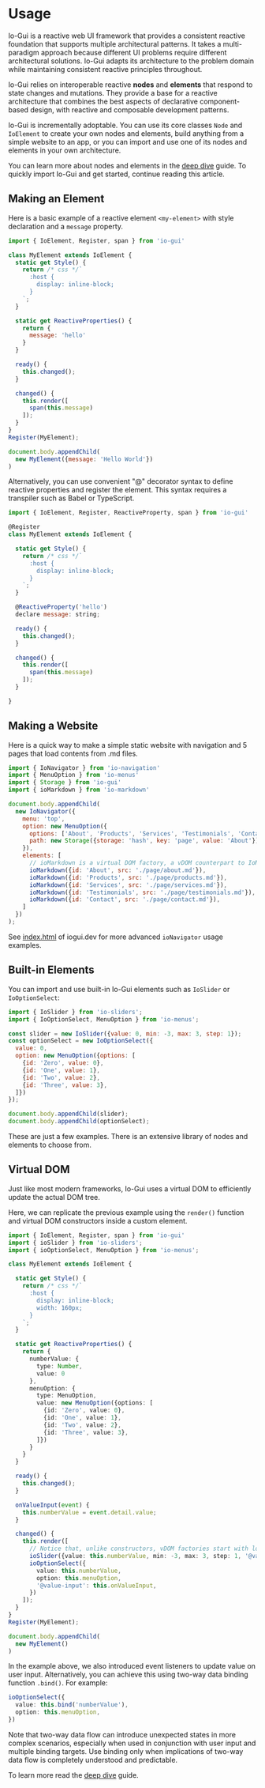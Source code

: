 # Usage

Io-Gui is a reactive web UI framework that provides a consistent reactive foundation that supports multiple architectural patterns. It takes a multi-paradigm approach because different UI problems require different architectural solutions. Io-Gui adapts its architecture to the problem domain while maintaining consistent reactive principles throughout.

Io-Gui relies on interoperable reactive **nodes** and **elements** that respond to state changes and mutations. They provide a base for a reactive architecture that combines the best aspects of declarative component-based design, with reactive and composable development patterns.

Io-Gui is incrementally adoptable. You can use its core classes `Node` and `IoElement` to create your own nodes and elements, build anything from a simple website to an app, or you can import and use one of its nodes and elements in your own architecture.

You can learn more about nodes and elements in the [deep dive] guide. To quickly import Io-Gui and get started, continue reading this article.

## Making an Element

Here is a basic example of a reactive element `<my-element>` with style declaration and a `message` property.

```javascript
import { IoElement, Register, span } from 'io-gui'

class MyElement extends IoElement {
  static get Style() {
    return /* css */`
      :host {
        display: inline-block;
      }
    `;
  }

  static get ReactiveProperties() {
    return {
      message: 'hello'
    }
  }

  ready() {
    this.changed();
  }

  changed() {
    this.render([
      span(this.message)
    ]);
  }
}
Register(MyElement);

document.body.appendChild(
  new MyElement({message: 'Hello World'})
)
```

Alternatively, you can use convenient "@" decorator syntax to define reactive properties and register the element. This syntax requires a transpiler such as Babel or TypeScript.

```javascript
import { IoElement, Register, ReactiveProperty, span } from 'io-gui'

@Register
class MyElement extends IoElement {

  static get Style() {
    return /* css */`
      :host {
        display: inline-block;
      }
    `;
  }

  @ReactiveProperty('hello')
  declare message: string;

  ready() {
    this.changed();
  }

  changed() {
    this.render([
      span(this.message)
    ]);
  }

}
```

## Making a Website

Here is a quick way to make a simple static website with navigation and 5 pages that load contents from .md files. 

```javascript
import { IoNavigator } from 'io-navigation'
import { MenuOption } from 'io-menus'
import { Storage } from 'io-gui'
import { ioMarkdown } from 'io-markdown'

document.body.appendChild(
  new IoNavigator({
    menu: 'top',
    option: new MenuOption({
      options: ['About', 'Products', 'Services', 'Testimonials', 'Contact'],
      path: new Storage({storage: 'hash', key: 'page', value: 'About'})
    }),
    elements: [
      // ioMarkdown is a virtual DOM factory, a vDOM counterpart to IoMarkdown constructor
      ioMarkdown({id: 'About', src: './page/about.md'}),
      ioMarkdown({id: 'Products', src: './page/products.md'}),
      ioMarkdown({id: 'Services', src: './page/services.md'}),
      ioMarkdown({id: 'Testimonials', src: './page/testimonials.md'}),
      ioMarkdown({id: 'Contact', src: './page/contact.md'}),
    ]
  })
);
```

See [index.html] of iogui.dev for more advanced `ioNavigator` usage examples.

## Built-in Elements

You can import and use built-in Io-Gui elements such as `IoSlider` or `IoOptionSelect`:

```javascript
import { IoSlider } from 'io-sliders';
import { IoOptionSelect, MenuOption } from 'io-menus';

const slider = new IoSlider({value: 0, min: -3, max: 3, step: 1});
const optionSelect = new IoOptionSelect({
  value: 0,
  option: new MenuOption({options: [
    {id: 'Zero', value: 0},
    {id: 'One', value: 1},
    {id: 'Two', value: 2},
    {id: 'Three', value: 3},
  ]})
});

document.body.appendChild(slider);
document.body.appendChild(optionSelect);
```

These are just a few examples. There is an extensive library of nodes and elements to choose from.

## Virtual DOM

Just like most modern frameworks, Io-Gui uses a virtual DOM to efficiently update the actual DOM tree.

Here, we can replicate the previous example using the `render()` function and virtual DOM constructors inside a custom element.

```typescript
import { IoElement, Register, span } from 'io-gui'
import { ioSlider } from 'io-sliders';
import { ioOptionSelect, MenuOption } from 'io-menus';

class MyElement extends IoElement {

  static get Style() {
    return /* css */`
      :host {
        display: inline-block;
        width: 160px;
      }
    `;
  }

  static get ReactiveProperties() {
    return {
      numberValue: {
        type: Number,
        value: 0
      },
      menuOption: {
        type: MenuOption,
        value: new MenuOption({options: [
          {id: 'Zero', value: 0},
          {id: 'One', value: 1},
          {id: 'Two', value: 2},
          {id: 'Three', value: 3},
        ]})
      }
    }
  }

  ready() {
    this.changed();
  }

  onValueInput(event) {
    this.numberValue = event.detail.value;
  }

  changed() {
    this.render([
      // Notice that, unlike constructors, vDOM factories start with lowercase "i"
      ioSlider({value: this.numberValue, min: -3, max: 3, step: 1, '@value-input': this.onValueInput}),
      ioOptionSelect({
        value: this.numberValue,
        option: this.menuOption,
        '@value-input': this.onValueInput,
      })
    ]);
  }
}
Register(MyElement);

document.body.appendChild(
  new MyElement()
)
```

In the example above, we also introduced event listeners to update value on user input. Alternatively, you can achieve this using two-way data binding function `.bind()`. For example:

```typescript
ioOptionSelect({
  value: this.bind('numberValue'),
  option: this.menuOption,
})
```

Note that two-way data flow can introduce unexpected states in more complex scenarios, especially when used in conjunction with user input and multiple binding targets. Use binding only when implications of two-way data flow is completely understood and predictable.

To learn more read the [deep dive] guide.

[index.html]: https://github.com/io-gui/io/blob/main/index.html#L104
[deep dive]: https://iogui.dev/io/#path=Docs,Deep%20Dive
